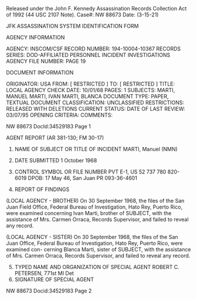 Released under the John F. Kennedy
Assassination Records Collection Act of
1992 (44 USC 2107 Note). Case#: NW
88673 Date: (3-15-21)

JFK ASSASSINATION SYSTEM
IDENTIFICATION FORM

AGENCY INFORMATION

AGENCY:
INSCOM/CSF
RECORD NUMBER:
194-10004-10367
RECORDS SERIES:
DOD-AFFILIATED PERSONNEL INCIDENT INVESTIGATIONS
AGENCY FILE NUMBER:
PAGE 19

DOCUMENT INFORMATION

ORIGINATOR: USA
FROM: [ RESTRICTED ]
TO: [ RESTRICTED ]
TITLE: LOCAL AGENCY CHECK
DATE: 10/01/68
PAGES: 1
SUBJECTS: MARTI, MANUEL
MARTI, IVAN
MARTI, BLANCA
DOCUMENT TYPE: PAPER, TEXTUAL DOCUMENT
CLASSIFICATION: UNCLASSIFIED
RESTRICTIONS: RELEASED WITH DELETIONS
CURRENT STATUS:
DATE OF LAST REVIEW: 03/07/95
OPENING CRITERIA:
COMMENTS:

NW 88673 DocId:34529183 Page 1

AGENT REPORT
(AR 381-130; FM 30-17)

1. NAME OF SUBJECT OR TITLE OF INCIDENT
MARTI, Manuel (NMN)
2. DATE SUBMITTED
1 October 1968
3. CONTROL SYMBOL OR FILE NUMBER
PVT E-1, US 52 737 780 820-6019
DPOB: 17 May 46, San Juan PR 093-36-4601

4. REPORT OF FINDINGS

(LOCAL AGENCY - BROTHER) On 30 September 1968, the files of the San Juan
Field Office, Federal Bureau of Investigation, Hato Rey, Puerto Rico, were examined
concerning Ivan Marti, brother of SUBJECT, with the assistance of Mrs. Carmen Orraca,
Records Supervisor, and failed to reveal any record.

(LOCAL AGENCY - SISTER) On 30 September 1968, the files of the San Juan
Office, Federal Bureau of Investigation, Hato Rey, Puerto Rico, were examined con-
cerning Blanca Marti, sister of SUBJECT, with the assistance of Mrs. Carmen Orraca,
Records Supervisor, and failed to reveal any record.

5. TYPED NAME AND ORGANIZATION OF SPECIAL AGENT
ROBERT C. PETERSEN, 771st MI Det
6. SIGNATURE OF SPECIAL AGENT

NW 88673 Docid:34529183 Page 2
